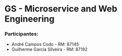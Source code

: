 # GS - Microservice and Web Engineering

### Participantes:
- André Campos Codo - RM: 87145
- Guilherme Garcia Silveira - RM: 87192
